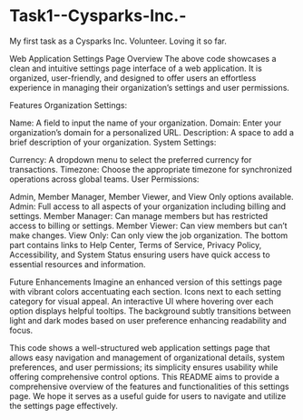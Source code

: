 # Task1--Cysparks-Inc.-
My first task as a Cysparks Inc. Volunteer. Loving it so far.

Web Application Settings Page Overview The above code showcases a clean and intuitive settings page interface of a web application. It is organized, user-friendly, and designed to offer users an effortless experience in managing their organization’s settings and user permissions.

Features Organization Settings:

Name: A field to input the name of your organization. Domain: Enter your organization’s domain for a personalized URL. Description: A space to add a brief description of your organization. System Settings:

Currency: A dropdown menu to select the preferred currency for transactions. Timezone: Choose the appropriate timezone for synchronized operations across global teams. User Permissions:

Admin, Member Manager, Member Viewer, and View Only options available. Admin: Full access to all aspects of your organization including billing and settings. Member Manager: Can manage members but has restricted access to billing or settings. Member Viewer: Can view members but can’t make changes. View Only: Can only view the job organization. The bottom part contains links to Help Center, Terms of Service, Privacy Policy, Accessibility, and System Status ensuring users have quick access to essential resources and information.

Future Enhancements Imagine an enhanced version of this settings page with vibrant colors accentuating each section. Icons next to each setting category for visual appeal. An interactive UI where hovering over each option displays helpful tooltips. The background subtly transitions between light and dark modes based on user preference enhancing readability and focus.

This code shows a well-structured web application settings page that allows easy navigation and management of organizational details, system preferences, and user permissions; its simplicity ensures usability while offering comprehensive control options. This README aims to provide a comprehensive overview of the features and functionalities of this settings page. We hope it serves as a useful guide for users to navigate and utilize the settings page effectively.
